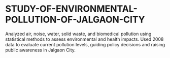 # STUDY-OF-ENVIRONMENTAL-POLLUTION-OF-JALGAON-CITY
Analyzed air, noise, water, solid waste, and biomedical pollution using statistical methods to assess environmental and health impacts. Used 2008 data to evaluate current pollution levels, guiding policy decisions and raising public awareness in Jalgaon City.
